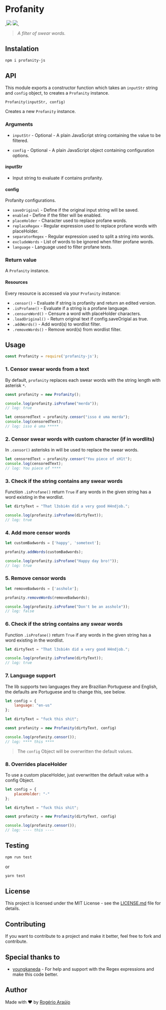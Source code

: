 # Profanity

<a aria-label="npm package" href="https://www.npmjs.com/package/profanity-js">
<img alt="" src="https://img.shields.io/npm/v/profanity-js.svg">
</a>
<a href="https://github.com/rodgeraraujo/profanity/issues"><img src="https://img.shields.io/github/issues/rodgeraraujo/profanity.svg"></a>
<a aria-label="contributors graph" href="https://github.com/rodgeraraujo/profanity/graphs/contributors">
<img src="https://img.shields.io/github/contributors/rodgeraraujo/profanity.svg">
</a>
<a aria-label="license" href="https://github.com/rodgeraraujo/profanity/blob/main/LICENSE.md">
<img src="https://img.shields.io/github/license/rodgeraraujo/profanity" alt="">
</a>

> *A filter of swear words.*

## Instalation

```sh
npm i profanity-js
```

## API

This module exports a constructor function which takes an `inputStr` string and `config` object, to creates a `Profanity` instance.

    Profanity(inputStr, config)

Creates a new `Profanity` instance.

### Arguments

- `inputStr` - Optional - A plain JavaScript string containing the value to be filtered.

- `config` - Optional - A plain JavaScript object containing configuration options.

#### inputStr
- Input string to evaluate if contains profanity.

#### config

Profanity configurations.
- `saveOriginal` - Define if the original input string will be saved.
- `enabled` - Define if the filter will be enabled.
- `placeHolder` - Character used to replace profane words.
- `replaceRegex` - Regular expression used to replace profane words with placeHolder.
- `separatorRegex` - Regular expression used to split a string into words.
- `excludeWords` - List of words to be ignored when filter profane words.
- `language` - Language used to filter profane texts.

### Return value
A `Profanity` instance.

#### Resources
Every resource is accessed via your `Profanity` instance:

- `.censor()` - Evaluate if string is profanity and return an edited version.
- `.isProfane()` - Evaluate if a string is a profane language.
- `.censureWord()` - Censure a word with placeHolder characters.
- `.loadOriginal()` - Return original text if config.saveOrigial as true.
- `.addWords()` - Add word(s) to wordlist filter.
- `.removeWords()` - Remove word(s) from wordlist filter.

## Usage

```js
const Profanity = require('profanity-js');
```
### 1. Censor swear words from a text
By default, `profanity` replaces each swear words with the string length with asterisk `*`.


```js
const profanity = new Profanity();

console.log(profanity.isProfane("merda"));
// log: true

let censoredText = profanity.censor("isso é uma merda");
console.log(censoredText); 
// log: isso é uma *****
```

### 2. Censor swear words with custom character (if in wordlits)
In `.censor()` asterisks in will be used to replace the swear words.

```js
let censoredText = profanity.censor("You piece of sH1t");
console.log(censoredText); 
// log: You piece of ****
```

### 3. Check if the string contains any swear words
Function `.isProfane()` return `True` if any words in the given string has a word existing in the wordlist.

```js
let dirtyText = "That l3sbi4n did a very good H4ndjob.";

console.log(profanity.isProfane(dirtyText));
// log: true
```

### 4. Add more censor words
```js
let customBadwords = ['happy', 'sometext'];

profanity.addWords(customBadwords);

console.log(profanity.isProfane("Happy day bro!"));
// log: true
```

### 5. Remove censor words
```js
let removeBadwords = ['asshole'];

profanity.removeWords(removeBadwords);

console.log(profanity.isProfane("Don't be an asshole"));
// log: false
```

### 6. Check if the string contains any swear words
Function `.isProfane()` return `True` if any words in the given string has a word existing in the wordlist.

```js
let dirtyText = "That l3sbi4n did a very good H4ndjob.";

console.log(profanity.isProfane(dirtyText));
// log: true
```

### 7. Language support
The lib supports two languages they are Brazilian Portuguese and English, the defaults are Portuguese and to change this, see below.

```js
let config = {
    language: "en-us"
};

let dirtyText = "fuck this shit";

const profanity = new Profanity(dirtyText, config)

console.log(profanity.censor());
// log: **** this ****
```

> The `config` Object will be overwritten the default values.

### 8. Overrides placeHolder
To use a custom placeHolder, just overwritten the default value with a config Object.

```js
let config = {
    placeHolder: "-"
};

let dirtyText = "fuck this shit";

const profanity = new Profanity(dirtyText, config)

console.log(profanity.censor());
// log: ---- this ----
```

## Testing

```sh
npm run test
```
or

```sh
yarn test
```

## License
This project is licensed under the MIT License - see the [LICENSE.md](https://github.com/rodgeraraujo/profanity/blob/main/LICENSE.md) file for details.

## Contributing
If you want to contribute to a project and make it better, feel free to fork and contribute.

## Special thanks to
- [youngkaneda](https://github.com/youngkaneda) - For help and support with the Regex expressions and make this code better.

## Author

Made with ❤ by [Rogério Araújo](https://github.com/rodgeraraujo)
